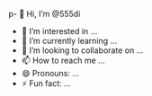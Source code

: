 p- 👋 Hi, I’m @555di
- 👀 I’m interested in ...
- 🌱 I’m currently learning ...
- 💞️ I’m looking to collaborate on ...
- 📫 How to reach me ...
- 😄 Pronouns: ...
- ⚡ Fun fact: ...

<!---
555di/555di is a ✨ special ✨ repository because its `README.md` (this file) appears on your GitHub profile.
You can click the Preview link to take a look at your changes.
--->
